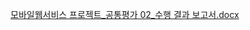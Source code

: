 [모바일웹서비스 프로젝트_공통평가 02_수행 결과 보고서.docx](https://github.com/user-attachments/files/17811701/_.02_.docx)
